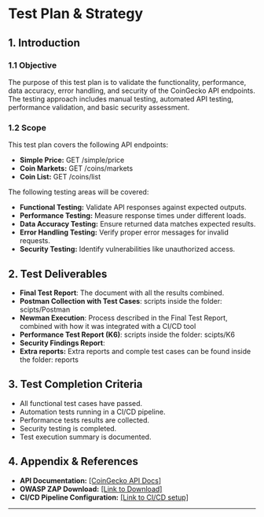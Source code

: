 # Test Plan & Strategy

## 1. **Introduction**
### 1.1 **Objective**
The purpose of this test plan is to validate the functionality, performance, data accuracy, error handling, and security of the CoinGecko API endpoints. The testing approach includes manual testing, automated API testing, performance validation, and basic security assessment.

### 1.2 **Scope**
This test plan covers the following API endpoints:
- **Simple Price:** GET /simple/price
- **Coin Markets:** GET /coins/markets
- **Coin List:** GET /coins/list

The following testing areas will be covered:
- **Functional Testing:** Validate API responses against expected outputs.
- **Performance Testing:** Measure response times under different loads.
- **Data Accuracy Testing:** Ensure returned data matches expected results.
- **Error Handling Testing:** Verify proper error messages for invalid requests.
- **Security Testing:** Identify vulnerabilities like unauthorized access.

## 2. **Test Deliverables**
- **Final Test Report**: The document with all the results combined.
- **Postman Collection with Test Cases**: scripts inside the folder: scipts/Postman
- **Newman Execution**: Process described in the Final Test Report, combined with how it was integrated with a CI/CD tool
- **Performance Test Report (K6)**: scripts inside the folder: scipts/K6
- **Security Findings Report**:
- **Extra reports:** Extra reports and comple test cases can be found inside the folder: reports

## 3. **Test Completion Criteria**
- All functional test cases have passed.
- Automation tests running in a CI/CD pipeline.
- Performance tests results are collected.
- Security testing is completed.
- Test execution summary is documented.

## 4. **Appendix & References**
- **API Documentation:** [\[CoinGecko API Docs\]](https://docs.coingecko.com/v3.0.1/reference/introduction)
- **OWASP ZAP Download:** [\[Link to Download\]](https://www.zaproxy.org/download/)
- **CI/CD Pipeline Configuration:** [\[Link to CI/CD setup\]](https://github.com/felipejgribeiro/onchain-qa-api-test/actions)

---
